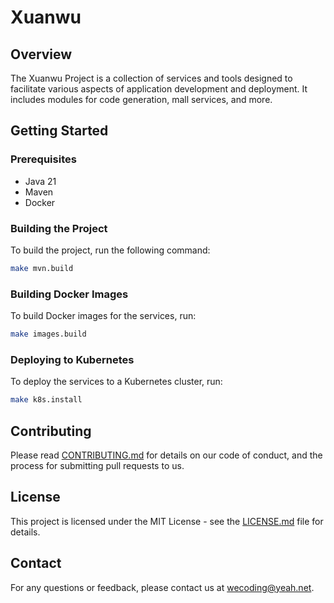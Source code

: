 # Xuanwu

## Overview

The Xuanwu Project is a collection of services and tools designed to facilitate various aspects of application development and deployment. It includes modules for code generation, mall services, and more.

## Getting Started

### Prerequisites

- Java 21
- Maven
- Docker

### Building the Project

To build the project, run the following command:

```sh
make mvn.build
```

### Building Docker Images

To build Docker images for the services, run:

```sh
make images.build
```

### Deploying to Kubernetes

To deploy the services to a Kubernetes cluster, run:

```sh
make k8s.install
```

## Contributing

Please read [CONTRIBUTING.md](CONTRIBUTING.md) for details on our code of conduct, and the process for submitting pull requests to us.

## License

This project is licensed under the MIT License - see the [LICENSE.md](LICENSE.md) file for details.

## Contact

For any questions or feedback, please contact us at [wecoding@yeah.net](mailto:wecoding@yeah.net).
